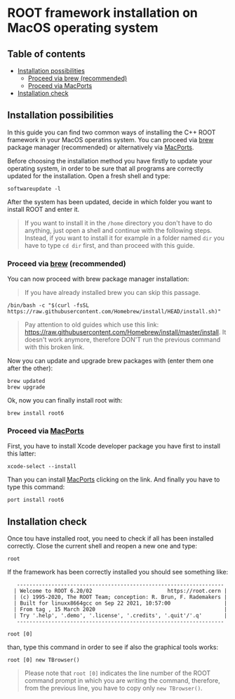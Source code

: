 # ROOT framework installation on MacOS operating system

## Table of contents
- [Installation possibilities](#installation-possibilities)
  * [Proceed via brew (recommended)](#proceed-via-brew-recommended)
  * [Proceed via MacPorts](#proceed-via-macports)
- [Installation check](#installation-check)

## Installation possibilities

In this guide you can find two common ways of installing the C++ ROOT framework in your MacOS operatins system. You can proceed via [brew](https://brew.sh/index_it) package manager (recommended) or alternatively via [MacPorts](https://www.macports.org/).

Before choosing the installation method you have firstly to update your operating system, in order to be sure that all programs are correctly updated for the installation. Open a fresh shell and type:
```shell
softwareupdate -l
```
After the system has been updated, decide in which folder you want to install ROOT and enter it.
> If you want to install it in the `/home` directory you don't have to do anything, just open a shell and continue with the following steps. Instead, if you want to install it for example in a folder named `dir` you have to type `cd dir` first, and than proceed with this guide.

### Proceed via [brew](https://brew.sh/index_it) (recommended)

You can now proceed with brew package manager installation:
> If you have already installed brew you can skip this passage.
```shell
/bin/bash -c "$(curl -fsSL https://raw.githubusercontent.com/Homebrew/install/HEAD/install.sh)"
```
> Pay attention to old guides which use this link: https://raw.githubusercontent.com/Homebrew/install/master/install. It doesn't work anymore, therefore DON'T run the previous command with this broken link.

Now you can update and upgrade brew packages with (enter them one after the other):
```shell
brew updated
brew upgrade
```
Ok, now you can finally install root with:
```shell
brew install root6
```

### Proceed via [MacPorts](https://www.macports.org/)

First, you have to install Xcode developer package you have first to install this latter:
```shell
xcode-select --install
```
Than you can install [MacPorts](https://www.macports.org/) clicking on the link. And finally you have to type this command:
```shell
port install root6
```

## Installation check

Once tou have installed root, you need to check if all has been installed correctly. Close the current shell and reopen a new one and type:
```shell
root
```
If the framework has been correctly installed you should see something like:
```shell
   ------------------------------------------------------------------
  | Welcome to ROOT 6.20/02                        https://root.cern |
  | (c) 1995-2020, The ROOT Team; conception: R. Brun, F. Rademakers |
  | Built for linuxx8664gcc on Sep 22 2021, 10:57:00                 |
  | From tag , 15 March 2020                                         |
  | Try '.help', '.demo', '.license', '.credits', '.quit'/'.q'       |
   ------------------------------------------------------------------

root [0] 
```
than, type this command in order to see if also the graphical tools works:
```shell
root [0] new TBrowser()
```
> Please note that `root [0]` indicates the line number of the ROOT command prompt in which you are writing the command, therefore, from the previous line, you have to copy only `new TBrowser()`.
